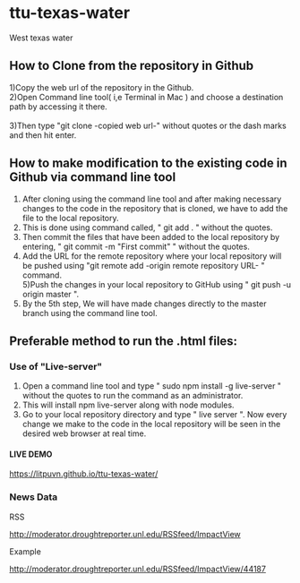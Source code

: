 # ttu-texas-water
West texas water <br />

## How to Clone from the repository in Github  <br />

1)Copy the web url of the repository in the Github.  <br />
2)Open Command line tool( i,e Terminal in Mac ) and choose a destination path by accessing it there.<br />  
3)Then type "git clone -copied web url-" without quotes or the dash marks and then hit enter.  <br />

## How to make modification to the existing code in Github via command line tool<br />

1) After cloning using the command line tool and after making necessary changes to the code in the repository that is cloned, we have to add the file to the local repository.  <br />
2) This is done using command called, " git add . " without the quotes.  <br />
3) Then commit the files that have been added to the local repository by entering, " git commit -m "First commit" " without the quotes.  <br />
4) Add the URL for the remote repository where your local repository will be pushed using "git remote add -origin remote repository URL- " command.  <br />
5)Push the changes in your local repository to GitHub using " git push -u origin master ".  <br />
6) By the 5th step, We will have made changes directly to the master branch using the command line tool.  <br />



## Preferable method to run the .html files:  <br />
 ### Use of "Live-server"  <br />
 
 1) Open a command line tool and type " sudo npm install -g live-server " without the quotes to run the command as an administrator.  <br />
 2) This will install npm live-server along with node modules.  <br />
 3) Go to your local repository directory and type " live server ". Now every change we make to the code in the local repository will be seen in the desired web browser at real time.<br />

#### LIVE DEMO

https://litpuvn.github.io/ttu-texas-water/

### News Data ###

RSS

http://moderator.droughtreporter.unl.edu/RSSfeed/ImpactView


Example

http://moderator.droughtreporter.unl.edu/RSSfeed/ImpactView/44187


